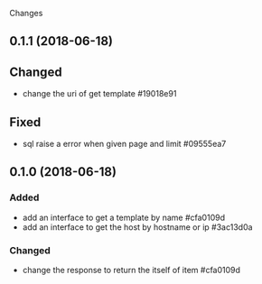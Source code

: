 Changes


## 0.1.1 (2018-06-18)

## Changed
- change the uri of get template #19018e91

## Fixed
- sql raise a error when given page and limit #09555ea7

## 0.1.0 (2018-06-18)

### Added
- add an interface to get a template by name #cfa0109d
- add an interface to get the host by hostname or ip #3ac13d0a

### Changed
- change the response to return the itself of item #cfa0109d
